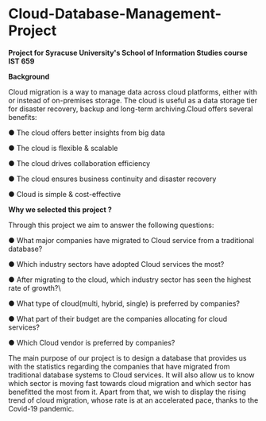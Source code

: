 # Cloud-Database-Management-Project

**Project for Syracuse University's School of Information Studies course IST 659**

**Background**

Cloud migration is a way to manage data across cloud platforms, either with or instead of on-premises storage. The cloud is useful as a data storage tier for disaster recovery, backup and long-term archiving.Cloud offers several benefits:

● The cloud offers better insights from big data

● The cloud is flexible & scalable

● The cloud drives collaboration efficiency

● The cloud ensures business continuity and disaster recovery

● Cloud is simple & cost-effective

**Why we selected this project ?** 

Through this project we aim to answer the following questions:

● What major companies have migrated to Cloud service from a traditional database?

● Which industry sectors have adopted Cloud services the most?

● After migrating to the cloud, which industry sector has seen the highest rate of growth?\

● What type of cloud(multi, hybrid, single) is preferred by companies?

● What part of their budget are the companies allocating for cloud services?

● Which Cloud vendor is preferred by companies?

The main purpose of our project is to design a database that provides us with the statistics regarding the companies that have migrated from traditional database systems to Cloud services. It will also allow us to know which sector is moving fast towards cloud migration and which sector has benefitted the most from it. Apart from that, we wish to display the rising trend of cloud migration, whose rate is at an accelerated pace, thanks to the Covid-19 pandemic.
